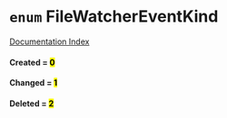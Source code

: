 # `enum` FileWatcherEventKind

[Documentation Index](../README.md)

#### Created = <mark>0</mark>



#### Changed = <mark>1</mark>



#### Deleted = <mark>2</mark>



